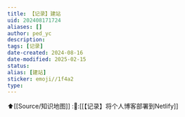 ```yaml
---
title: 【记录】建站
uid: 202408171724
aliases: []
author: ped_yc
description: 
tags: [记录]
date-created: 2024-08-16
date-modified: 2025-02-15
status: 
alias: [建站]
sticker: emoji//1f4a2
type: 
---
```


⬆[[Source/知识地图]]
::link::[[【记录】将个人博客部署到Netlify]]
